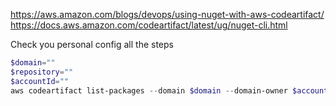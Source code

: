 https://aws.amazon.com/blogs/devops/using-nuget-with-aws-codeartifact/
https://docs.aws.amazon.com/codeartifact/latest/ug/nuget-cli.html

Check you personal config all the steps

```powershell
$domain=""
$repository=""
$accountId=""
aws codeartifact list-packages --domain $domain --domain-owner $accountId --repository $repository
```
